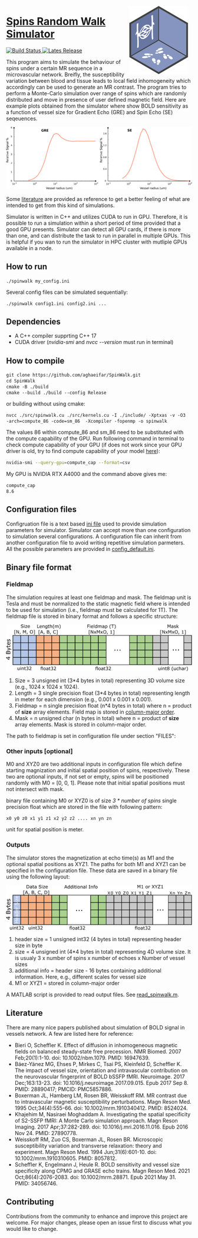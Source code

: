 <a href={[https://github.com/Ehyaei/Open-Academic-Graph](https://github.com/aghaeifar/SpinWalk/)}><img src="doc/img/logo.png" alt="SpinWalk Logo" align="right" width="160" style="padding: 0 10px; float: right;"/>

# Spins Random Walk Simulator
![Build Status](https://github.com/aghaeifar/SpinWalk/workflows/CMake/badge.svg)
[![Lates Release](https://img.shields.io/github/v/release/aghaeifar/SpinWalk)](https://github.com/aghaeifar/SpinWalk/releases)

This program aims to simulate the behaviour of spins under a certain MR sequence in a microvascular network. Breifly, the susceptibility variation between blood and tissue leads to local field inhomogeneity which accordingly can be used to generate an MR contrast. The program tries to perform a Monte-Carlo simulation over range of spins which are randomly distributed and move in presence of user defined magnetic field. Here are example plots obtained from the simulator where show BOLD sensitivity as a function of vessel size for Gradient Echo (GRE) and Spin Echo (SE) seqeuences.

![](./doc/img/gre_se.png)

Some [literature](#Literature) are provided as reference to get a better feeling of what are intended to get from this kind of simulations.

Simulator is written in C++ and utilizes CUDA to run in GPU. Therefore, it is possible to run a simulation within a short period of time provided that a good GPU presents. Simulator can detect all GPU cards, if there is more than one, and can distribute the task to run in parallel in multiple GPUs. This is helpful if you wan to run the simulator in HPC cluster with mutliple GPUs available in a node.

## How to run
```
./spinwalk my_config.ini 
```
Several config files can be simulated sequentially:
```
./spinwalk config1.ini config2.ini ...
```

## Dependencies
- A C++ compiler supprting C++ 17
- CUDA driver (*nvidia-smi* and *nvcc --version* must run in terminal)
## How to compile

```
git clone https://github.com/aghaeifar/SpinWalk.git
cd SpinWalk
cmake -B ./build
cmake --build ./build --config Release
```
or building without using cmake:
```
nvcc ./src/spinwalk.cu ./src/kernels.cu -I ./include/ -Xptxas -v -O3  -arch=compute_86 -code=sm_86  -Xcompiler -fopenmp -o spinwalk
```
The values 86 within compute_86 and sm_86 need to be substituted with the compute capability of the GPU. Run following command in terminal to check compute capability of your GPU  (if does not work since your GPU driver is old, try to find compute capability of your model [here](https://developer.nvidia.com/cuda-gpus)):
```bash 
nvidia-smi --query-gpu=compute_cap --format=csv
```
My GPU is NVIDIA RTX A4000 and the command above gives me:
```
compute_cap
8.6
```

## Configuration files
Configruation file is a text based [ini file](https://en.wikipedia.org/wiki/INI_file) used to provide simulation parameters for simulator. Simulator can accept more than one configuration to simulation several configurations. A configuration file can inherit from another configuration file to avoid writing repetitive simulation parmeters. All the possible parameters are provided in [config_default.ini](./config/config_default.ini). 

## Binary file format
### Fieldmap
The simulation requires at least one fieldmap and mask. The fieldmap unit is Tesla and must be normalized to the static magnetic field where is intended to be used for simulation (i.e., fieldmap must be calculated for 1T). The fieldmap file is stored in binary format and follows a specific structure:

![](./doc/img/fieldmap_memory_layout.png)

1. Size = 3 unsigned int (3*4 bytes in total) representing 3D volume size (e.g., 1024 x 1024 x 1024).
2. Length = 3 single precision float (3*4 bytes in total) representing length in meter for each dimension (e.g., 0.001 x 0.001 x 0.001).
3. Fieldmap = n single precision float (n*4 bytes in total) where n = product of **size** array elements. Field map is stored in [column-major order](https://en.wikipedia.org/wiki/Row-_and_column-major_order).
4. Mask =  n unsigned char (n bytes in total) where n = product of **size** array elements. Mask is stored in column-major order.

The path to fieldmap is set in configuration file under section "FILES":


### Other inputs [optional]
M0 and XYZ0 are two additional inputs in configuration file which define starting magnization and initial spatial position of spins, respectively. These two are optional inputs, if not set or empty, spins will be positioned randomly with M0 = [0, 0, 1]. Please note that initial spatial positions must not intersect with mask. 

binary file containing M0 or XYZ0 is of size *3 * number of spins* single precision float which are stored in the file with following pattern:
```
x0 y0 z0 x1 y1 z1 x2 y2 z2 .... xn yn zn
```
unit for spatial position is meter.

### Outputs
The simulator stores the magnetization at echo time(s) as M1 and the optional spatial positions as XYZ1. The paths for both M1 and XYZ1 can be specified in the configuration file. These data are saved in a binary file using the following layout:

![](./doc/img/M1XYZ1_memory_layout.png)

1. header size = 1 unsigned int32 (4 bytes in total) representing header size in byte
2. size = 4 unsigned int (4*4 bytes in total) representing 4D volume size. It is usualy 3 x number of spins x number of echoes x Number of vessel sizes
3. additional info = header size - 16 bytes containing additional information. Here, e.g., different scales for vessel size
4. M1 or XYZ1 = stored in column-major order

A MATLAB script is provided to read output files. See [read_spinwalk.m](./matlab/read_spinwalk.m).

## Literature
There are many nice papers published about simulation of BOLD signal in vessels network. A few are listed here for reference:

- Bieri O, Scheffler K. Effect of diffusion in inhomogeneous magnetic fields on balanced steady-state free precession. NMR Biomed. 2007 Feb;20(1):1-10. doi: 10.1002/nbm.1079. PMID: 16947639.
- Báez-Yánez MG, Ehses P, Mirkes C, Tsai PS, Kleinfeld D, Scheffler K. The impact of vessel size, orientation and intravascular contribution on the neurovascular fingerprint of BOLD bSSFP fMRI. Neuroimage. 2017 Dec;163:13-23. doi: 10.1016/j.neuroimage.2017.09.015. Epub 2017 Sep 8. PMID: 28890417; PMCID: PMC5857886.
- Boxerman JL, Hamberg LM, Rosen BR, Weisskoff RM. MR contrast due to intravascular magnetic susceptibility perturbations. Magn Reson Med. 1995 Oct;34(4):555-66. doi: 10.1002/mrm.1910340412. PMID: 8524024.
- Khajehim M, Nasiraei Moghaddam A. Investigating the spatial specificity of S2-SSFP fMRI: A Monte Carlo simulation approach. Magn Reson Imaging. 2017 Apr;37:282-289. doi: 10.1016/j.mri.2016.11.016. Epub 2016 Nov 24. PMID: 27890778.
- Weisskoff RM, Zuo CS, Boxerman JL, Rosen BR. Microscopic susceptibility variation and transverse relaxation: theory and experiment. Magn Reson Med. 1994 Jun;31(6):601-10. doi: 10.1002/mrm.1910310605. PMID: 8057812.
- Scheffler K, Engelmann J, Heule R. BOLD sensitivity and vessel size specificity along CPMG and GRASE echo trains. Magn Reson Med. 2021 Oct;86(4):2076-2083. doi: 10.1002/mrm.28871. Epub 2021 May 31. PMID: 34056746.


## Contributing

Contributions from the community to enhance and improve this project are welcome. For major changes, please open an issue first to discuss what you would like to change.